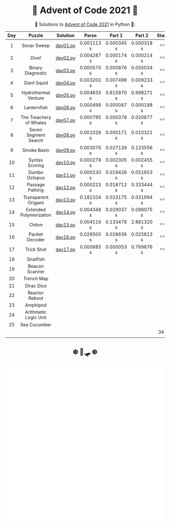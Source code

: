 <div align="center">
    
# 🎄 Advent of Code 2021 🎄

🎅 Solutions to [Advent of Code 2021](https://adventofcode.com/2021/) in Python 🐍:

| Day |         Puzzle          |          Solution          |   Parse    |   Part 1   |   Part 2   | Stars |
|:---:|:-----------------------:|:--------------------------:|:----------:|:----------:|:----------:|:-----:|
|  1  |       Sonar Sweep       | [day01.py](Day01/day01.py) | 0.001113 s | 0.000345 s | 0.000318 s |  ⭐⭐   |
|  2  |          Dive!          | [day02.py](Day02/day02.py) | 0.004287 s | 0.000174 s | 0.000214 s |  ⭐⭐   |
|  3  |    Binary Diagnostic    | [day03.py](Day03/day03.py) | 0.000570 s | 0.000876 s | 0.005034 s |  ⭐⭐   |
|  4  |       Giant Squid       | [day04.py](Day04/day04.py) | 0.003202 s | 0.007498 s | 0.009233 s |  ⭐⭐   |
|  5  |  Hydrothermal Venture   | [day05.py](Day05/day05.py) | 0.004635 s | 0.615970 s | 0.998271 s |  ⭐⭐   |
|  6  |       Lanternfish       | [day06.py](Day06/day06.py) | 0.000499 s | 0.000087 s | 0.000188 s |  ⭐⭐   |
|  7  | The Treachery of Whales | [day07.py](Day07/day07.py) | 0.000795 s | 0.000378 s | 0.020677 s |  ⭐⭐   |
|  8  |  Seven Segment Search   | [day08.py](Day08/day08.py) | 0.001026 s | 0.000171 s | 0.010321 s |  ⭐⭐   |
|  9  |       Smoke Basin       | [day09.py](Day09/day09.py) | 0.003076 s | 0.027139 s | 0.123556 s |  ⭐⭐   |
| 10  |     Syntax Scoring      | [day10.py](Day10/day10.py) | 0.000278 s | 0.002305 s | 0.002455 s |  ⭐⭐   |
| 11  |      Dumbo Octopus      | [day11.py](Day11/day11.py) | 0.000230 s | 0.019426 s | 0.051653 s |  ⭐⭐   |
| 12  |     Passage Pathing     | [day12.py](Day12/day12.py) | 0.000223 s | 0.018712 s | 0.333444 s |  ⭐⭐   |
| 13  |   Transparent Origami   | [day13.py](Day13/day13.py) | 0.182104 s | 0.023175 s | 0.031994 s |  ⭐⭐   |
| 14  | Extended Polymerization | [day14.py](Day14/day14.py) | 0.004348 s | 0.029037 s | 0.096075 s |  ⭐⭐   |
| 15  |         Chiton          | [day15.py](Day15/day15.py) | 0.004116 s | 0.133478 s | 2.881320 s |  ⭐⭐   |
| 16  |     Packet Decoder      | [day16.py](Day16/day16.py) | 0.026500 s | 0.028636 s | 0.025613 s |  ⭐⭐   |
| 17  |       Trick Shot        | [day17.py](Day17/day17.py) | 0.000685 s | 0.000053 s | 0.769676 s |  ⭐⭐   |
| 18  |        Snailfish        |                            |            |            |            |       |
| 19  |     Beacon Scanner      |                            |            |            |            |       |
| 20  |       Trench Map        |                            |            |            |            |       |
| 21  |       Dirac Dice        |                            |            |            |            |       |
| 22  |     Reactor Reboot      |                            |            |            |            |       |
| 23  |        Amphipod         |                            |            |            |            |       |
| 24  |  Arithmetic Logic Unit  |                            |            |            |            |       |
| 25  |      Sea Cucumber       |                            |            |            |            |       |
|     |                         |                            |            |            |            |  34⭐  |

</div>

<div align="center">
    <h2>❄️ 🦌🛷 ❄️</h2>
    <picture>
        <source media="(min-width: 800px)" srcset="calendar.svg">
        <img src="calendar.svg" width="800" height="500">
    </picture>
</div>
